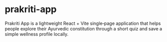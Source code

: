 # prakriti-app
Prakriti App is a lightweight React + Vite single‑page application that helps people explore their Ayurvedic constitution through a short quiz and save a simple wellness profile locally. 
